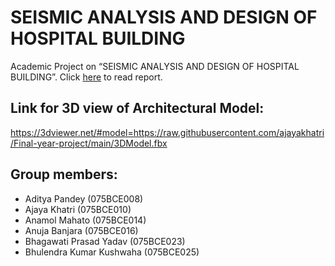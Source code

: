 # SEISMIC ANALYSIS AND DESIGN OF HOSPITAL BUILDING
Academic Project on “SEISMIC ANALYSIS AND DESIGN OF HOSPITAL BUILDING”. Click [here](Final-Year-Project-Report.pdf) to read report.

## Link for 3D view of Architectural Model:
https://3dviewer.net/#model=https://raw.githubusercontent.com/ajayakhatri/Final-year-project/main/3DModel.fbx

## Group members:
- Aditya Pandey (075BCE008) 
- Ajaya Khatri (075BCE010)
- Anamol Mahato (075BCE014)
- Anuja Banjara (075BCE016)
- Bhagawati Prasad Yadav (075BCE023)
- Bhulendra Kumar Kushwaha (075BCE025)
